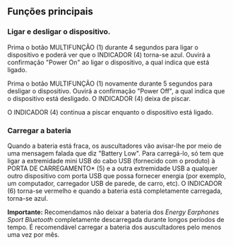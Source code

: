 ## Funções principais

### Ligar e desligar o dispositivo.


Prima o botão MULTIFUNÇÃO (1) durante 4 segundos para ligar o dispositivo e poderá ver que o INDICADOR (4) torna-se azul. Ouvirá a confirmação "Power On" ao ligar o dispositivo, a qual indica que está ligado. 

Prima o botão MULTIFUNÇÃO (1) novamente durante 5 segundos para desligar o dispositivo. Ouvirá a confirmação "Power Off", a qual indica que o dispositivo está desligado. O INDICADOR (4) deixa de piscar.

O INDICADOR (4) continua a piscar enquanto o dispositivo está ligado.


### Carregar a bateria

Quando a bateria está fraca, os auscultadores vão avisar-lhe por meio de uma mensagem falada que diz "Battery Low". Para carregá-lo, só tem que ligar a extremidade mini USB do cabo USB (fornecido com o produto) à PORTA DE CARREGAMENTO* (5) e a outra extremidade USB a qualquer outro dispositivo com porta USB que possa fornecer energia (por exemplo, um computador, carregador USB de parede, de carro, etc). O INDICADOR (6) torna-se vermelho e quando a bateria está completamente carregada, torna-se azul.


**Importante:** Recomendamos não deixar a bateria dos *Energy Earphones Sport Bluetooth* completamente descarregada durante longos períodos de tempo. É recomendável carregar a bateria dos auscultadores pelo menos uma vez por mês.

